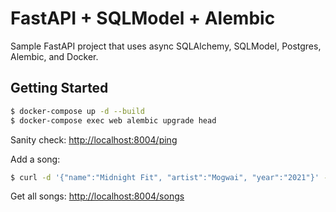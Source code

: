 # FastAPI + SQLModel + Alembic

Sample FastAPI project that uses async SQLAlchemy, SQLModel, Postgres, Alembic, and Docker.

## Getting Started

```sh
$ docker-compose up -d --build
$ docker-compose exec web alembic upgrade head
```

Sanity check: [http://localhost:8004/ping](http://localhost:8004/ping)

Add a song:

```sh
$ curl -d '{"name":"Midnight Fit", "artist":"Mogwai", "year":"2021"}' -H "Content-Type: application/json" -X POST http://localhost:8004/songs
```

Get all songs: [http://localhost:8004/songs](http://localhost:8004/songs)
